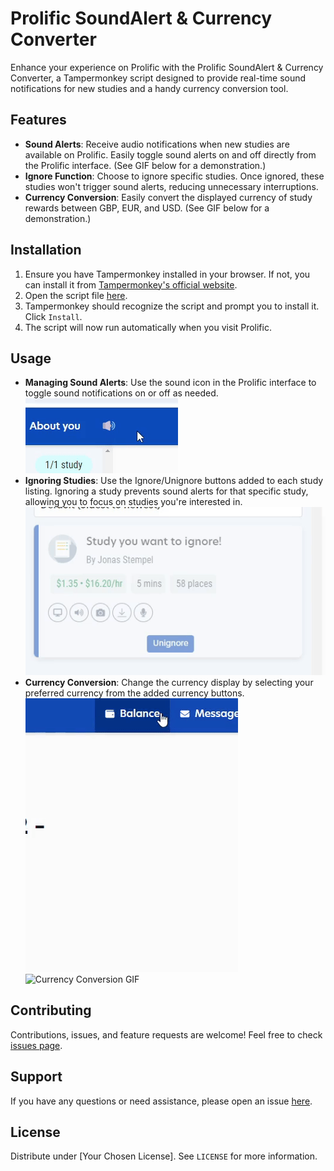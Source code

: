 # Prolific SoundAlert & Currency Converter

Enhance your experience on Prolific with the Prolific SoundAlert & Currency Converter, a Tampermonkey script designed to provide real-time sound notifications for new studies and a handy currency conversion tool.

## Features

- **Sound Alerts**: Receive audio notifications when new studies are available on Prolific. Easily toggle sound alerts on and off directly from the Prolific interface. (See GIF below for a demonstration.)
- **Ignore Function**: Choose to ignore specific studies. Once ignored, these studies won't trigger sound alerts, reducing unnecessary interruptions.
- **Currency Conversion**: Easily convert the displayed currency of study rewards between GBP, EUR, and USD. (See GIF below for a demonstration.)

## Installation

1. Ensure you have Tampermonkey installed in your browser. If not, you can install it from [Tampermonkey's official website](https://www.tampermonkey.net/).
2. Open the script file [here](https://github.com/dukk47/prolific-soundalert-currency-converter/raw/main/prolific-soundalert-currency-converter.user.js).
3. Tampermonkey should recognize the script and prompt you to install it. Click `Install`.
4. The script will now run automatically when you visit Prolific.

## Usage

- **Managing Sound Alerts**: Use the sound icon in the Prolific interface to toggle sound notifications on or off as needed.
![Sound Alert Demo](https://github.com/dukk47/prolific-soundalert-currency-converter/blob/main/demo-gifs/sound-alert-demo.gif)
- **Ignoring Studies**: Use the Ignore/Unignore buttons added to each study listing. Ignoring a study prevents sound alerts for that specific study, allowing you to focus on studies you're interested in.
![Ignore Demo](https://github.com/dukk47/prolific-soundalert-currency-converter/blob/main/demo-gifs/ignore-demo.gif)
- **Currency Conversion**: Change the currency display by selecting your preferred currency from the added currency buttons.
![Currency Conversion GIF](https://github.com/dukk47/prolific-soundalert-currency-converter/blob/main/demo-gifs/currency_demo.gif)
![Currency Conversion GIF](https://github.com/dukk47/prolific-soundalert-currency-converter/blob/main/demo-gifs/currency_1_demo.gif)


## Contributing

Contributions, issues, and feature requests are welcome! Feel free to check [issues page](https://github.com/dukk47/prolific-soundalert-currency-converter/issues).

## Support

If you have any questions or need assistance, please open an issue [here](https://github.com/dukk47/prolific-soundalert-currency-converter/issues).

## License

Distribute under [Your Chosen License]. See `LICENSE` for more information.

